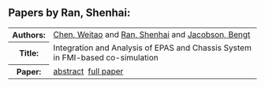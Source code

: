 <h2>Papers by Ran, Shenhai:</h2>
<!-- Begin papers -->
<table>
<tr><th>Authors:</th><td>
<a href="../authors/author_042.html">Chen, Weitao</a> and 
<a href="../authors/author_197.html">Ran, Shenhai</a> and 
<a href="../authors/author_113.html">Jacobson, Bengt</a>
</td></tr>
<tr><th>Title:  </th><td>Integration and Analysis of EPAS and Chassis System in FMI-based co-simulation</td></tr>
<tr><th>Paper:  </th><td><a href="../abstracts/Modelica2019abstract6D1.pdf">abstract</a>&nbsp;&nbsp;<a href="../papers/Modelica2019paper6D1.pdf">full paper</a></td></tr>
</table>
<br>
<!-- End papers -->